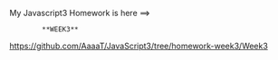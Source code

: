 My Javascript3 Homework is here ==>

            **WEEK3**
https://github.com/AaaaT/JavaScript3/tree/homework-week3/Week3
